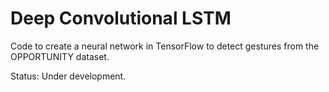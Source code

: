 # Deep Convolutional LSTM

Code to create a neural network in TensorFlow to detect gestures from the OPPORTUNITY dataset.

Status: Under development.